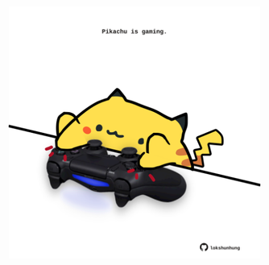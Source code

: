 <!-- built at 09/02/2023, 09:01:04 UTC -->
<p align="center">
  <img width="500" height="500" src="./ReadmeImage.svg">
</p>
